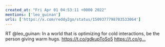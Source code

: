 ```yaml
---
created_at: "Fri Apr 01 04:53:11 +0000 2022"
mentions: ['leo_guinan']
urls: ['https://x.com/reddy2go/status/1509377798783533064']
---
```


RT @leo_guinan: In a world that is optimizing for cold interactions, be the person giving warm hugs. https://t.co/gdkupToSo5 https://t.co/g…